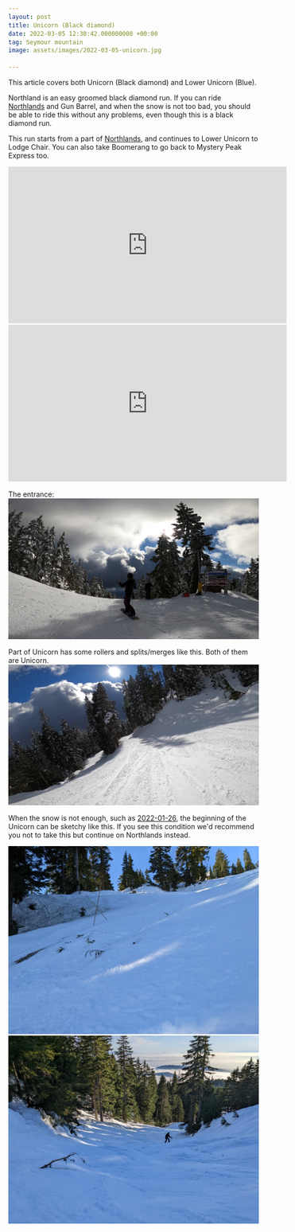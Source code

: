 ```yaml
---
layout: post
title: Unicorn (Black diamond)
date: 2022-03-05 12:30:42.000000000 +00:00
tag: Seymour mountain
image: assets/images/2022-03-05-unicorn.jpg

---
```


This article covers both Unicorn (Black diamond) and Lower Unicorn (Blue).

Northland is an easy groomed black diamond run. If you can ride [Northlands](/northlands/) and Gun Barrel, and when the snow is not too bad, you should be able to ride this without any problems, even though this is a black diamond run.

This run starts from a part of [Northlands](/northlands/), and continues to Lower Unicorn to Lodge Chair. You can also take Boomerang to go back to Mystery Peak Express too.

<iframe width="560" height="315" src="https://www.youtube.com/embed/9srcXMw5Fgw?start=68" title="YouTube video player" frameborder="0" allow="accelerometer; autoplay; clipboard-write; encrypted-media; gyroscope; picture-in-picture" allowfullscreen></iframe>

<iframe width="560" height="315" src="https://www.youtube.com/embed/Drj6q3ZE5PE?start=55" title="YouTube video player" frameborder="0" allow="accelerometer; autoplay; clipboard-write; encrypted-media; gyroscope; picture-in-picture" allowfullscreen></iframe>

The entrance:
![](/assets/images/2022-03-05-vlcsnap-2022-03-05-13h04m24s867.png)

Part of Unicorn has some rollers and splits/merges like this. Both of them are Unicorn.
![](/assets/images/2022-03-05-vlcsnap-2022-03-05-13h04m54s505.png)

When the snow is not enough, such as [2022-01-26](https://vancouversnowboarding.ca/2022-01-26-seymour-mountain-snow-report/), the beginning of the Unicorn can be sketchy like this. If you see this condition we'd recommend you not to take this but continue on Northlands instead.

![](/assets/images/2022-01-26-unicorn.jpg)
![](/assets/images/2022-01-26-unicorn2.jpg)
